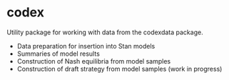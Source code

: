 # codex

Utility package for working with data from the codexdata package.

- Data preparation for insertion into Stan models
- Summaries of model results
- Construction of Nash equilibria from model samples
- Construction of draft strategy from model samples (work in progress)
